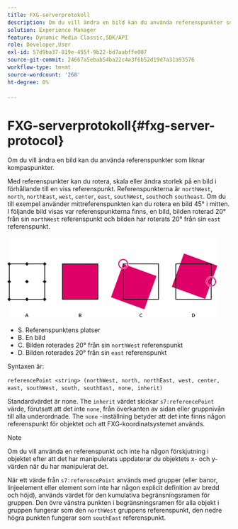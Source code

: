 ```yaml
---
title: FXG-serverprotokoll
description: Om du vill ändra en bild kan du använda referenspunkter som liknar kompaspunkter.
solution: Experience Manager
feature: Dynamic Media Classic,SDK/API
role: Developer,User
exl-id: 57d9ba37-819e-455f-9b22-bd7aabffe007
source-git-commit: 24667a5ebab54ba22c4a3f6b52d19d7a31a93576
workflow-type: tm+mt
source-wordcount: '268'
ht-degree: 0%

---
```


# FXG-serverprotokoll{#fxg-server-protocol}

Om du vill ändra en bild kan du använda referenspunkter som liknar kompaspunkter.

Med referenspunkter kan du rotera, skala eller ändra storlek på en bild i förhållande till en viss referenspunkt. Referenspunkterna är `northWest`, `north`, `northEast`, `west`, `center`, `east`, `southWest`, `south`och `southeast`. Om du till exempel använder mittreferenspunkten kan du rotera en bild 45° i mitten. I följande bild visas var referenspunkterna finns, en bild, bilden roterad 20° från sin `northWest` referenspunkt och bilden har roterats 20° från sin `east` referenspunkt.

![Referenspunktsbild](assets/wp_ref_points.png)

* S. Referenspunktens platser
* B. En bild
* C. Bilden roterades 20° från sin `northWest` referenspunkt
* D. Bilden roterades 20° från sin `east` referenspunkt

Syntaxen är:

`referencePoint <string> (northWest, north, northEast, west, center, east, southWest, south, southEast, none, inherit)`

Standardvärdet är none. The `inherit` värdet skickar `s7:referencePoint` värde, förutsatt att det inte `none`, från överkanten av sidan eller gruppnivån till alla underordnade. The `none` -inställning betyder att det inte finns någon referenspunkt för objektet och att FXG-koordinatsystemet används.

>[!NOTE]
>
>Om du vill använda en referenspunkt och inte ha någon förskjutning i objektet efter att det har manipulerats uppdaterar du objektets x- och y-värden när du har manipulerat det.

När ett värde från `s7:referencePoint` används med grupper (eller banor, linjeelement eller element som inte har någon explicit definition av bredd och höjd), används värdet för den kumulativa begränsningsramen för gruppen. Den övre vänstra punkten i begränsningsramen för alla objekt i gruppen fungerar som den `northWest` gruppens referenspunkt, den nedre högra punkten fungerar som `southEast` referenspunkt.
